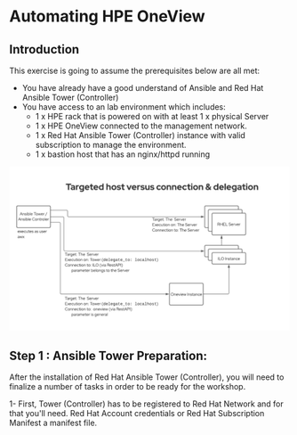# Automating HPE OneView

## Introduction

This exercise is going to assume the prerequisites below are all met:

* You have already have a good understand of Ansible and Red Hat Ansible Tower (Controller)
* You have access to an lab environment which includes:
    * 1 x HPE rack that is powered on with at least 1 x physical Server
    * 1 x HPE OneView connected to the management network.
    * 1 x Red Hat Ansible Tower (Controller) instance with valid subscription to manage the environment.
    * 1 x bastion host that has an nginx/httpd running

![ans-wksp-01](/images/ansible-workshop-illustration-04.png)

## Step 1 : Ansible Tower Preparation:

After the installation of Red Hat Ansible Tower (Controller), you will need to finalize a number of tasks in order to be ready for the workshop.

1- First, Tower (Controller) has to be registered to Red Hat Network and for that you'll need. Red Hat Account credentials or Red Hat Subscription Manifest a manifest file.


